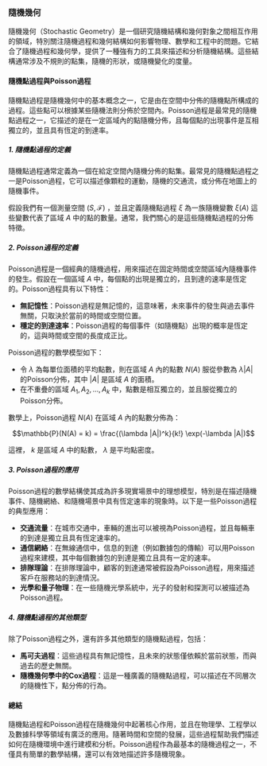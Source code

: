 ### 隨機幾何
隨機幾何（Stochastic Geometry）是一個研究隨機結構和幾何對象之間相互作用的領域，特別關注隨機過程和幾何結構如何影響物理、數學和工程中的問題。它結合了隨機過程和幾何學，提供了一種強有力的工具來描述和分析隨機結構。這些結構通常涉及不規則的點集，隨機的形狀，或隨機變化的度量。

#### 隨機點過程與Poisson過程

隨機點過程是隨機幾何中的基本概念之一，它是由在空間中分佈的隨機點所構成的過程。這些點可以根據某些隨機法則分佈於空間內。Poisson過程是最常見的隨機點過程之一，它描述的是在一定區域內的點隨機分佈，且每個點的出現事件是互相獨立的，並且具有恆定的到達率。

##### 1. 隨機點過程的定義

隨機點過程通常定義為一個在給定空間內隨機分佈的點集。最常見的隨機點過程之一是Poisson過程，它可以描述像顆粒的運動，隨機的交通流，或分佈在地圖上的隨機事件。

假設我們有一個測量空間  $`(S, \mathcal{F})`$ ，並且定義隨機點過程  $`\xi`$  為一族隨機變數  $`\xi(A)`$  這些變數代表了區域  $`A`$  中的點的數量。通常，我們關心的是這些隨機點過程的分佈特徵。

##### 2. Poisson過程的定義

Poisson過程是一個經典的隨機過程，用來描述在固定時間或空間區域內隨機事件的發生。假設在一個區域  $`A`$  中，每個點的出現是獨立的，且到達的速率是恆定的。Poisson過程具有以下特性：

- **無記憶性**：Poisson過程是無記憶的，這意味著，未來事件的發生與過去事件無關，只取決於當前的時間或空間位置。
- **穩定的到達速率**：Poisson過程的每個事件（如隨機點）出現的概率是恆定的，這與時間或空間的長度成正比。

Poisson過程的數學模型如下：

- 令  $`\lambda`$  為每單位面積的平均點數，則在區域  $`A`$  內的點數  $`N(A)`$  服從參數為  $`\lambda |A|`$  的Poisson分佈，其中  $`|A|`$  是區域  $`A`$  的面積。
- 在不重疊的區域  $`A_1, A_2, \dots, A_k`$  中，點數是相互獨立的，並且服從獨立的Poisson分佈。

數學上，Poisson過程  $`N(A)`$  在區域  $`A`$  內的點數分佈為：


```math
\mathbb{P}(N(A) = k) = \frac{(\lambda |A|)^k}{k!} \exp(-\lambda |A|)
```


這裡， $`k`$  是區域  $`A`$  中的點數， $`\lambda`$  是平均點密度。

##### 3. Poisson過程的應用

Poisson過程的數學結構使其成為許多現實場景中的理想模型，特別是在描述隨機事件、隨機網絡、和隨機場景中具有恆定速率的現象時。以下是一些Poisson過程的典型應用：

- **交通流量**：在城市交通中，車輛的進出可以被視為Poisson過程，並且每輛車的到達是獨立且具有恆定速率的。
- **通信網絡**：在無線通信中，信息的到達（例如數據包的傳輸）可以用Poisson過程來建模，其中每個數據包的到達是獨立且具有一定的速率。
- **排隊理論**：在排隊理論中，顧客的到達通常被假設為Poisson過程，用來描述客戶在服務站的到達情況。
- **光學和量子物理**：在一些隨機光學系統中，光子的發射和探測可以被描述為Poisson過程。

##### 4. 隨機點過程的其他類型

除了Poisson過程之外，還有許多其他類型的隨機點過程，包括：

- **馬可夫過程**：這些過程具有無記憶性，且未來的狀態僅依賴於當前狀態，而與過去的歷史無關。
- **隨機幾何學中的Cox過程**：這是一種廣義的隨機點過程，可以描述在不同層次的隨機性下，點分佈的行為。

#### 總結

隨機點過程和Poisson過程在隨機幾何中起著核心作用，並且在物理學、工程學以及數據科學等領域有廣泛的應用。隨著時間和空間的發展，這些過程幫助我們描述如何在隨機環境中進行建模和分析。Poisson過程作為最基本的隨機過程之一，不僅具有簡單的數學結構，還可以有效地描述許多隨機現象。